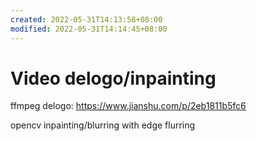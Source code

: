 ```yaml
---
created: 2022-05-31T14:13:58+08:00
modified: 2022-05-31T14:14:45+08:00
---
```


# Video delogo/inpainting

ffmpeg delogo:
https://www.jianshu.com/p/2eb1811b5fc6

opencv inpainting/blurring with edge flurring
